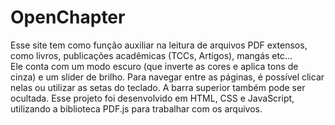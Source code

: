 # OpenChapter
Esse site tem como função auxiliar na leitura de arquivos PDF extensos, como livros, publicações acadêmicas (TCCs, Artigos), mangás etc...
<br/>
Ele conta com um modo escuro (que inverte as cores e aplica tons de cinza) e um slider de brilho. Para navegar entre as páginas, é possível clicar nelas ou utilizar as setas do teclado. A barra superior também pode ser ocultada. Esse projeto foi desenvolvido em HTML, CSS e JavaScript, utilizando a biblioteca PDF.js para trabalhar com os arquivos.
